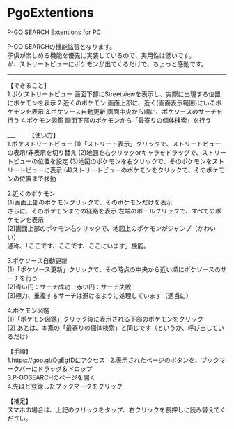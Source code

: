 # PgoExtentions
P-GO SEARCH Extentions for PC

P-GO SEARCHの機能拡張となります。  
子供が楽しめる機能を優先に実装しているので、実用性は低いです。  
が、ストリートビューにポケモンが出てくるだけで、ちょっと感動です。  
___
【できること】  
1.ポケストリートビュー
   画面下部にStreetviewを表示し、実際に出現する位置にポケモンを表示
2.近くのポケモン
   画面上部に、近く(画面表示範囲)にいるポケモンを表示
3.ポケソース自動更新
   画面中央から順に、ポケソースのサーチを行う
4.ポケモン図鑑
   画面下部のポケモンから「最寄りの個体検索」を行う

___   　
【使い方】  
1.ポケストリートビュー
(1)「ストリート表示」クリックで、ストリートビューの表示/非表示を切り替え
(2)地図を右クリックorキャラをドラッグで、ストリートビューの位置を設定
(3)地図のポケモンを右クリックで、そのポケモンをストリートビューに表示
(4)ストリートビューのポケモンをクリックで、そのポケモンの位置まで移動

2.近くのポケモン  
(1)画面上部のポケモンクリックで、そのポケモンだけを表示  
   さらに、そのポケモンまでの経路を表示
   左端のボールクリックで、すべてのポケモンを表示  
(2)画面上部のポケモン右クリックで、地図上のポケモンがジャンプ（かわいい）  
   通称、「ここです、ここです、ここにいます」機能。　  

3.ポケソース自動更新  
(1)「ポケソース更新」クリックで、その時点の中央から近い順にポケソースのサーチを行う  
(2)青い円：サーチ成功　赤い円：サーチ失敗  
(3)極力、重複するサーチは避けるように処理しています（適当に）   

4.ポケモン図鑑  
(1)「ポケモン図鑑」クリック後に表示される下部のポケモンをクリック  
(2) あとは、本家の「最寄りの個体検索」と同じです（というか、呼び出しているだけ）  

【手順】  
1.<https://goo.gl/OgEgfD>にアクセス  
2.表示されたページのボタンを、ブックマークバーにドラッグ＆ドロップ  
3.P-GOSEARCHのページを開く  
4.先ほど登録したブックマークをクリック  

【補足】  
スマホの場合は、上記のクリックをタップ、右クリックを長押しに読み替えてください。  
